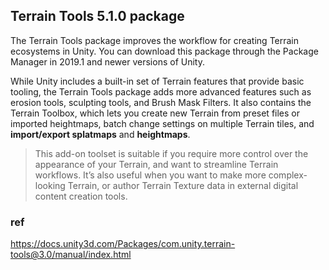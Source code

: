 ## Terrain Tools 5.1.0 package
The Terrain Tools package improves the workflow for creating Terrain ecosystems in Unity. You can download this package through the Package Manager in 2019.1 and newer versions of Unity. 

While Unity includes a built-in set of Terrain features that provide basic tooling, the Terrain Tools package adds more advanced features such as erosion tools, sculpting tools, and Brush Mask Filters. 
It also contains the Terrain Toolbox, which lets you create new Terrain from preset files or imported heightmaps, batch change settings on multiple Terrain tiles, and **import/export splatmaps** and **heightmaps**.


> This add-on toolset is suitable if you require more control over the appearance of your Terrain, and want to streamline Terrain workflows. It’s also useful when you want to make more complex-looking Terrain, or author Terrain Texture data in external digital content creation tools.






### ref
https://docs.unity3d.com/Packages/com.unity.terrain-tools@3.0/manual/index.html
